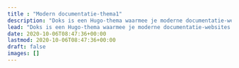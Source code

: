 ```yaml
---
title : "Modern documentatie-thema1"
description: "Doks is een Hugo-thema waarmee je moderne documentatie-websites kunt bouwen die veilig, snel en klaar voor SEO zijn — standaard."
lead: "Doks is een Hugo-thema waarmee je moderne documentatie-websites kunt bouwen die veilig, snel en klaar voor SEO zijn — standaard."
date: 2020-10-06T08:47:36+00:00
lastmod: 2020-10-06T08:47:36+00:00
draft: false
images: []
---
```


